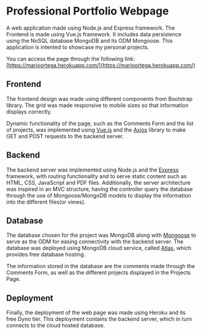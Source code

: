 # Professional Portfolio Webpage

A web application made using Node.js and Express framework. The Frontend is made using Vue.js framework.
It includes data persistence using the NoSQL database MongoDB and its ODM Mongoose. 
This application is intented to showcase my personal projects.

You can access the page through the following link:
[https://marioortega.herokuapp.com/](https://marioortega.herokuapp.com/)

## Frontend

The frontend design was made using different components from Bootstrap library. 
The grid was made responsive to mobile sizes so that information displays correctly.

Dynamic functionality of the page, such as the Comments Form and the list of projects, was implemented using [Vue.js](https://vuejs.org/) 
and the [Axios](https://github.com/axios/axios) library to make GET and POST requests to the backend server.

## Backend

The backend server was implemented using Node.js and the [Express](https://expressjs.com/) framework, with routing functionality and to serve static content such as HTML, CSS, JavaScript and PDF files.
Additionally, the server architecture was inspired in an MVC structure, having the controller query the database through the use of Mongoose/MongoDB models to display the
information into the different files(or views).

## Database

The database chosen for the project was MongoDB along with [Mongoose](https://mongoosejs.com/) to serve as the ODM for easing connectivity with the backend server. 
The database was deployed using MongoDB cloud service, called [Atlas](https://www.mongodb.com/cloud/atlas), which provides free database hosting.

The information stored in the database are the comments made through the Comments Form, as well as the different projects displayed in the Projects Page.

## Deployment

Finally, the deployment of the web page was made using Heroku and its free Dyno tier. This deployment contains the backend server, which in turn 
connects to the cloud hosted database.
